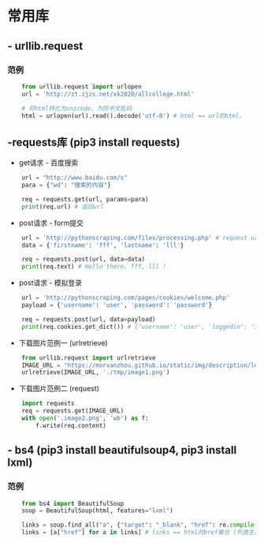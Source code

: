 # 常用库

## - urllib.request
### 范例
```python
    from urllib.request import urlopen
    url = 'http://zt.zjzs.net/xk2020/allcollege.html'

    # 将html转化为unicode，为防中文乱码
    html = urlopen(url).read().decode('utf-8') # html == url的html，
```

## -requests库 (pip3 install requests)
- get请求 - 百度搜索
```python
    url = "http://www.baidu.com/s"
    para = {"wd": "搜索的内容"}

    req = requests.get(url, params=para)
    print(req.url) # 返回url
```
- post请求 - form提交
```python
    url = 'http://pythonscraping.com/files/processing.php' # request url，通过浏览器Network处获取
    data = {'firstname': 'fff', 'lastname': 'lll'}

    req = requests.post(url, data=data)
    print(req.text) # Hello there, fff, lll !
```
- post请求 - 模拟登录
```python
    url = 'http://pythonscraping.com/pages/cookies/welcome.php'
    payload = {'username': 'user', 'password': 'password'}

    req = requests.post(url, data=payload)
    print(req.cookies.get_dict()) # {'username': 'user', 'loggedin': '1'}
```
- 下载图片范例一 (urlretrieve)
```python
    from urllib.request import urlretrieve
    IMAGE_URL = "https://morvanzhou.github.io/static/img/description/learning_step_flowchart.png"
    urlretrieve(IMAGE_URL, './tmp/image1.png')
```
- 下载图片范例二 (request)
```python
    import requests
    req = requests.get(IMAGE_URL)
    with open('.image2.png', 'wb') as f:
        f.write(req.content)
```

## - bs4  (pip3 install beautifulsoup4, pip3 install lxml)
### 范例
```python
    from bs4 import BeautifulSoup
    soup = BeautifulSoup(html, features="lxml")

    links = soup.find_all("a", {"target": "_blank", "href": re.compile(r"^[0-9]+$\.html")})
    links = [a["href"] for a in links] # links == html的href集合 (列表生成式)
```

